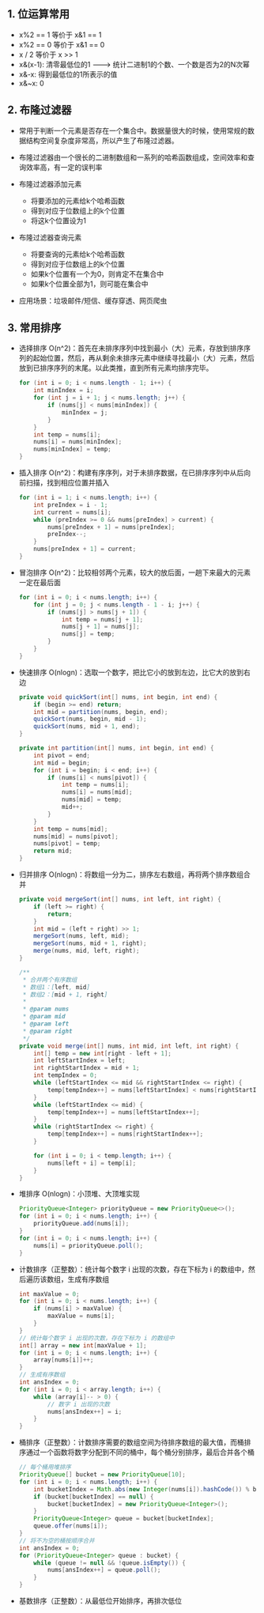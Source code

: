 ## 1. 位运算常用
- x%2 == 1  等价于  x&1 == 1  
- x%2 == 0  等价于  x&1 == 0
- x / 2  等价于  x >> 1
- x&(x-1): 清零最低位的1 ---> 统计二进制1的个数、一个数是否为2的N次幂
- x&-x: 得到最低位的1所表示的值
- x&~x: 0



## 2. 布隆过滤器
- 常用于判断一个元素是否存在一个集合中。数据量很大的时候，使用常规的数据结构空间复杂度非常高，所以产生了布隆过滤器。
  
- 布隆过滤器由一个很长的二进制数组和一系列的哈希函数组成，空间效率和查询效率高，有一定的误判率

- 布隆过滤器添加元素
  - 将要添加的元素给k个哈希函数
  - 得到对应于位数组上的k个位置
  - 将这k个位置设为1

- 布隆过滤器查询元素
  - 将要查询的元素给k个哈希函数
  - 得到对应于位数组上的k个位置
  - 如果k个位置有一个为0，则肯定不在集合中
  - 如果k个位置全部为1，则可能在集合中

- 应用场景：垃圾邮件/短信、缓存穿透、网页爬虫



## 3. 常用排序
- 选择排序 O(n^2)：首先在未排序序列中找到最小（大）元素，存放到排序序列的起始位置，然后，再从剩余未排序元素中继续寻找最小（大）元素，然后放到已排序序列的末尾。以此类推，直到所有元素均排序完毕。 
    ```java
    for (int i = 0; i < nums.length - 1; i++) {
        int minIndex = i;
        for (int j = i + 1; j < nums.length; j++) {
            if (nums[j] < nums[minIndex]) {
                minIndex = j;
            }
        }
        int temp = nums[i];
        nums[i] = nums[minIndex];
        nums[minIndex] = temp;
    }
    ```

- 插入排序 O(n^2)：构建有序序列，对于未排序数据，在已排序序列中从后向前扫描，找到相应位置并插入
    ```java
    for (int i = 1; i < nums.length; i++) {
        int preIndex = i - 1;
        int current = nums[i];
        while (preIndex >= 0 && nums[preIndex] > current) {
            nums[preIndex + 1] = nums[preIndex];
            preIndex--;
        }
        nums[preIndex + 1] = current;
    }
    ```

- 冒泡排序 O(n^2)：比较相邻两个元素，较大的放后面，一趟下来最大的元素一定在最后面
    ```java
    for (int i = 0; i < nums.length; i++) {
        for (int j = 0; j < nums.length - 1 - i; j++) {
            if (nums[j] > nums[j + 1]) {
                int temp = nums[j + 1];
                nums[j + 1] = nums[j];
                nums[j] = temp;
            }
        }
    }
    ```

- 快速排序 O(nlogn)：选取一个数字，把比它小的放到左边，比它大的放到右边
    ```java
    private void quickSort(int[] nums, int begin, int end) {
        if (begin >= end) return;
        int mid = partition(nums, begin, end);
        quickSort(nums, begin, mid - 1);
        quickSort(nums, mid + 1, end);
    }
    
    private int partition(int[] nums, int begin, int end) {
        int pivot = end;
        int mid = begin;
        for (int i = begin; i < end; i++) {
            if (nums[i] < nums[pivot]) {
                int temp = nums[i];
                nums[i] = nums[mid];
                nums[mid] = temp;
                mid++;
            }
        }
        int temp = nums[mid];
        nums[mid] = nums[pivot];
        nums[pivot] = temp;
        return mid;
    }
    ```

- 归并排序 O(nlogn)：将数组一分为二，排序左右数组，再将两个排序数组合并
    ```java
    private void mergeSort(int[] nums, int left, int right) {
        if (left >= right) {
            return;
        }
        int mid = (left + right) >> 1;
        mergeSort(nums, left, mid);
        mergeSort(nums, mid + 1, right);
        merge(nums, mid, left, right);
    }

    /**
     * 合并两个有序数组
     * 数组1：[left, mid]
     * 数组2：[mid + 1, right]
     *
     * @param nums
     * @param mid
     * @param left
     * @param right
     */
    private void merge(int[] nums, int mid, int left, int right) {
        int[] temp = new int[right - left + 1];
        int leftStartIndex = left;
        int rightStartIndex = mid + 1;
        int tempIndex = 0;
        while (leftStartIndex <= mid && rightStartIndex <= right) {
            temp[tempIndex++] = nums[leftStartIndex] < nums[rightStartIndex] ? nums[leftStartIndex++] : nums[rightStartIndex++];
        }
        while (leftStartIndex <= mid) {
            temp[tempIndex++] = nums[leftStartIndex++];
        }
        while (rightStartIndex <= right) {
            temp[tempIndex++] = nums[rightStartIndex++];
        }

        for (int i = 0; i < temp.length; i++) {
            nums[left + i] = temp[i];
        }
    }
    ```

- 堆排序 O(nlogn)：小顶堆、大顶堆实现
    ```java
    PriorityQueue<Integer> priorityQueue = new PriorityQueue<>();
    for (int i = 0; i < nums.length; i++) {
        priorityQueue.add(nums[i]);
    }
    for (int i = 0; i < nums.length; i++) {
        nums[i] = priorityQueue.poll();
    }
    ```
  
- 计数排序（正整数）：统计每个数字 i 出现的次数，存在下标为 i 的数组中，然后遍历该数组，生成有序数组
    ```java
    int maxValue = 0;
    for (int i = 0; i < nums.length; i++) {
        if (nums[i] > maxValue) {
            maxValue = nums[i];
        }
    }
    // 统计每个数字 i 出现的次数，存在下标为 i 的数组中
    int[] array = new int[maxValue + 1];
    for (int i = 0; i < nums.length; i++) {
        array[nums[i]]++;
    }
    // 生成有序数组
    int ansIndex = 0;
    for (int i = 0; i < array.length; i++) {
        while (array[i]-- > 0) {
            // 数字 i 出现的次数
            nums[ansIndex++] = i;
        }
    }
    ```

- 桶排序（正整数）：计数排序需要的数组空间为待排序数组的最大值，而桶排序通过一个函数将数字分配到不同的桶中，每个桶分别排序，最后合并各个桶
    ```java
    // 每个桶用堆排序
    PriorityQueue[] bucket = new PriorityQueue[10];
    for (int i = 0; i < nums.length; i++) {
        int bucketIndex = Math.abs(new Integer(nums[i]).hashCode()) % bucket.length;
        if (bucket[bucketIndex] == null) {
            bucket[bucketIndex] = new PriorityQueue<Integer>();
        }
        PriorityQueue<Integer> queue = bucket[bucketIndex];
        queue.offer(nums[i]);
    }
    // 将不为空的桶按顺序合并
    int ansIndex = 0;
    for (PriorityQueue<Integer> queue : bucket) {
        while (queue != null && !queue.isEmpty()) {
            nums[ansIndex++] = queue.poll();
        }
    }
    ```

- 基数排序（正整数）：从最低位开始排序，再排次低位